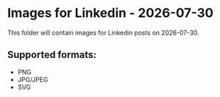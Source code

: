 # Images for Linkedin - 2026-07-30

This folder will contain images for Linkedin posts on 2026-07-30.

## Supported formats:
- PNG
- JPG/JPEG
- SVG
